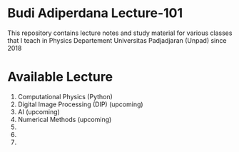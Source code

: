 # Budi Adiperdana Lecture-101

This repository contains lecture notes and study material for various classes that I teach in Physics Departement Universitas Padjadjaran (Unpad) since 2018

# Available Lecture
1. Computational Physics (Python)
2. Digital Image Processing (DIP) (upcoming)
3. AI (upcoming)
4. Numerical Methods (upcoming)
5. 
6. 
7. 

